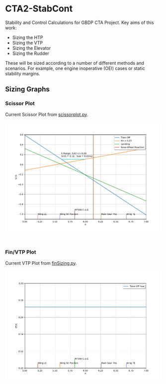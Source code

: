 # CTA2-StabCont
Stability and Control Calculations for GBDP CTA Project. Key aims of this work:

- Sizing the HTP
- Sizing the VTP
- Sizing the Elevator
- Sizing the Rudder

These will be sized according to a number of different methods and scenarios. For example, one engine inoperative (OEI) cases or static stability margins.

## Sizing Graphs
### Scissor Plot
Current Scissor Plot from <a href="scissorplot.py">scissorplot.py</a>.
<p align="center">
<img src="tailplot.png?raw=true" />
</p>
<br />

### Fin/VTP Plot
Current VTP Plot from <a href="finSizing.py">finSizing.py</a>.
<p align="center">
<img src="finplot.png?raw=true" />
</p>